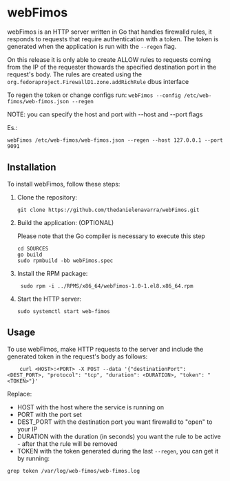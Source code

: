 
# webFimos

webFimos is an HTTP server written in Go that handles firewalld rules, it responds to requests that require authentication with a token. The token is generated when the application is run with the `--regen` flag.


On this release it is only able to create ALLOW rules to requests coming from the IP of the requester thowards the specified destination port in the request's body.
The rules are created using the `org.fedoraproject.FirewallD1.zone.addRichRule` dbus interface


To regen the token or change configs run:
`webFimos --config /etc/web-fimos/web-fimos.json --regen`

NOTE: you can specify the host and port with --host and --port flags


Es.:

`webFimos /etc/web-fimos/web-fimos.json --regen --host 127.0.0.1 --port 9091`




## Installation

To install webFimos, follow these steps:

1. Clone the repository:

    ```shell
    git clone https://github.com/thedanielenavarra/webFimos.git
    ```

2. Build the application: (OPTIONAL)
   
   Please note that the Go compiler is necessary to execute this step

    ```shell
    cd SOURCES
    go build
    sudo rpmbuild -bb webFimos.spec
    ```
 

3. Install the RPM package:
   
   ```shell
    sudo rpm -i ../RPMS/x86_64/webFimos-1.0-1.el8.x86_64.rpm

    ```


4. Start the HTTP server:

    ```shell
    sudo systemctl start web-fimos
    ```

## Usage

To use webFimos, make HTTP requests to the server and include the generated token in the request's body as follows:

```shell
    curl <HOST>:<PORT> -X POST --data '{"destinationPort": <DEST_PORT>, "protocol": "tcp", "duration": <DURATION>, "token": "<TOKEN>"}'
```

Replace:
- HOST with the host where the service is running on
- PORT with the port set
- DEST_PORT with the destination port you want firewalld to "open" to your IP
- DURATION with the duration (in seconds) you want the rule to be active - after that the rule will be removed
- TOKEN with the token generated during the last `--regen`, you can get it by running:

```shell
grep token /var/log/web-fimos/web-fimos.log
```
